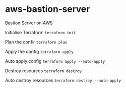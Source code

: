 # aws-bastion-server
Bastion Server on AWS

Initialise Terraform `terraform init`

Plan the confir `terraform plan`

Apply the config `terraform apply`

Auto apply config `terraform apply --auto-apply`

Destroy resources `terraform destroy`

Auto destroy resources `terraform destroy --auto-apply`
